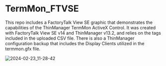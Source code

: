# TermMon_FTVSE

This repo includes a FactoryTalk View SE graphic that demonstrates the capabilities of the ThinManager TermMon ActiveX Control.  It was created with FactoryTalk View SE v14 and ThinManager v13.2, and relies on the tags included in the uploaded CSV file.  There is also a ThinManager configuration backup that includes the Display Clients utilized in the termmon.gfx file.

![2024-02-23_11-28-42](https://github.com/ThinManager/TermMon_FTVSE/assets/143208945/5916c2d5-9d34-4930-adf2-1bdd05d2dfae)

